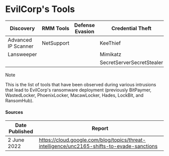 # EvilCorp's Tools

| Discovery | RMM Tools | Defense Evasion | Credential Theft | OffSec | Networking | LOLBAS | Exfiltration |
|---|---|---|---|---|---|---|---|
| Advanced IP Scanner | NetSupport | | KeeThief | Cobalt Strike | | PsExec | MEGA |
| Lansweeper | | | Mimikatz | | | | RClone |
| | | | SecretServerSecretStealer | | | | |

> [!NOTE]
> This is the list of tools that have been observed during various intrusions that lead to EvilCorp's ransomware deployment (previously BitPaymer, WastedLocker, PhoenixLocker, MacawLocker, Hades, LockBit, and RansomHub).

#### Sources
| Date Published | Report |
|---|---|
| 2 June 2022	| https://cloud.google.com/blog/topics/threat-intelligence/unc2165-shifts-to-evade-sanctions |

